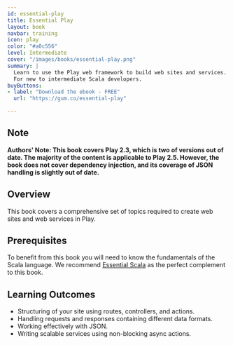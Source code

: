 ```yaml
---
id: essential-play
title: Essential Play
layout: book
navbar: training
icon: play
color: "#a0c556"
level: Intermediate
cover: "/images/books/essential-play.png"
summary: |
  Learn to use the Play web framework to build web sites and services.
  For new to intermediate Scala developers.
buyButtons:
- label: "Download the ebook - FREE"
  url: "https://gum.co/essential-play"

---
```


## Note

**Authors' Note: This book covers Play 2.3, which is two of versions out of date. The majority of the content is applicable to Play 2.5. However, the book does not cover dependency injection, and its coverage of JSON handling is slightly out of date.**

## Overview

This book covers a comprehensive set of topics required to create web sites and web services in Play.

## Prerequisites

To benefit from this book you will need to know the fundamentals of the Scala language.
We recommend [Essential Scala](/training/courses/essential-scala) as the perfect complement to this book.

## Learning Outcomes

- Structuring of your site using routes, controllers, and actions.
- Handling requests and responses containing different data formats.
- Working effectively with JSON.
- Writing scalable services using non-blocking async actions.
